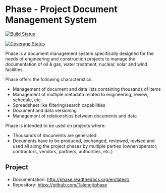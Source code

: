 Phase - Project Document Management System
==========================================

[![Build Status](https://travis-ci.org/Talengi/phase.svg?branch=master)](https://travis-ci.org/Talengi/phase)

[![Coverage Status](https://coveralls.io/repos/github/Talengi/phase/badge.svg?branch=master)](https://coveralls.io/github/Talengi/phase?branch=master)

Phase is a document management system specifically designed for the needs of engineering and construction projects to manage the documentation of oil & gas, water treatment, nuclear, solar and wind facilities.

Phase offers the following characteristics:

* Management of document and data lists containing thousands of items
* Management of multiple metadata related to engineering, review, schedule, etc.
* Spreadsheet like filtering/search capabilities
* Document and data versioning
* Management of relationships between documents and data

Phase is intended to be used on projects where:

* Thousands of documents are generated
* Documents have to be produced, exchanged, reviewed, revised and used all along the project phases by multiple parties (owner/operator, contractors, vendors, partners, authorities, etc.)


Project
-------

* Documentation: http://phase.readthedocs.org/en/latest/
* Repository: https://github.com/Talengi/phase
